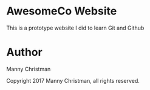 # AwesomeCo Website

This is a prototype website I did to learn Git and Github

# Author

Manny Christman

Copyright 2017 Manny Christman, all rights reserved.